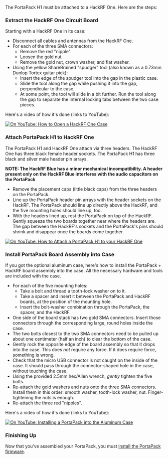 The PortaPack H1 must be attached to a HackRF One. Here are the steps:

### Extract the HackRF One Circuit Board

Starting with a HackRF One in its case:

* Disconnect all cables and antennas from the HackRF One.
* For each of the three SMA connectors:
    * Remove the red "nipple".
    * Loosen the gold nut.
    * Remove the gold nut, crown washer, and flat washer.
* Using the yellow ShareBrained "spudger" tool (also known as a 0.73mm Dunlop Tortex guitar pick):
    * Insert the edge of the spudger tool into the gap in the plastic case.
    * Slide the tool along the gap while pushing it into the gap, perpendicular to the case.
    * At some point, the tool will slide in a bit further. Run the tool along the gap to separate the internal locking tabs between the two case pieces.

Here's a video of how it's done (links to YouTube):

[![On YouTube: How to Open a HackRF One Case](https://raw.github.com/sharebrained/portapack-hackrf/master/doc/images/wiki/hackrf_one_decase_youtube.jpg)](https://youtu.be/zuXJtpTSEJM "How to Open a HackRF One Case")

### Attach PortaPack H1 to HackRF One

The PortaPack H1 and HackRF One attach via three headers. The HackRF One has three black female header sockets. The PortaPack H1 has three black and silver male header pin arrays.

__NOTE: The HackRF Blue has a minor mechanical incompatibility. A header present only on the HackRF Blue interferes with the audio capacitors on the PortaPack__

* Remove the placement caps (little black caps) from the three headers on the PortaPack.
* Line up the PortaPack header pin arrays with the header sockets on the HackRF. The PortaPack should line up directly above the HackRF, and the five mounting holes should line up, too.
* With the headers lined up, rest the PortaPack on top of the HackRF. Gently squeeze the two boards together near where the headers are. The gap between the HackRF's sockets and the PortaPack's pins should shrink and disappear once the boards come together.

[![On YouTube: How to Attach a PortaPack H1 to your HackRF One](https://raw.github.com/sharebrained/portapack-hackrf/master/doc/images/wiki/portapack_stacking_youtube.jpg)](https://youtu.be/9jw44trQyHg "PortaPack H1 Stacking")

### Install PortaPack Board Assembly into Case

If you got the optional aluminum case, here's how to install the PortaPack + HackRF board assembly into the case. All the necessary hardware and tools are included with the case.

* For each of the five mounting holes:
    * Take a bolt and thread a tooth-lock washer on to it.
    * Take a spacer and insert it between the PortaPack and HackRF boards, at the position of the mounting hole.
    * Insert the bolt-washer combination through the PortaPack, the spacer, and the HackRF.
* One side of the board stack has two gold SMA connectors. Insert those connectors through the corresponding large, round holes inside the case.
* The two bolts closest to the two SMA connectors need to be pulled up about one centimeter (half an inch) to clear the bottom of the case.
* Gently rock the opposite edge of the board assembly so that it drops into the case. This does _not_ require any force. If it does require force, something is wrong.
* Check that the micro USB connector is not caught on the inside of the case. It should pass through the connector-shaped hole in the case, without touching the case.
* Using the provided 2.5mm hex/Allen wrench, _gently_ tighten the five bolts.
* Re-attach the gold washers and nuts onto the three SMA connectors. Install them in this order: smooth washer, tooth-lock washer, nut. Finger-tightening the nuts is enough.
* Re-attach the three red "nipples".

Here's a video of how it's done (links to YouTube):

[![On YouTube: Installing a PortaPack into the Aluminum Case](https://raw.github.com/sharebrained/portapack-hackrf/master/doc/images/wiki/portapack_encase_youtube.jpg)](https://youtu.be/5r_7QCcSUEA "Installing a PortaPack into the Aluminum Case")

### Finishing Up

Now that you've assembled your PortaPack, you must [install the PortaPack firmware](Updating-Firmware).